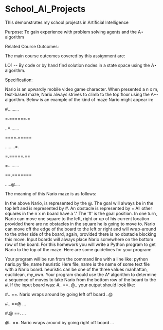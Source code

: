 # School_AI_Projects
This demonstrates my school projects in Artificial Intelligence  

Purpose: To gain experience with problem solving agents and the A⋆ algorithm

Related Course Outcomes:

The main course outcomes covered by this assignment are:

LO1 -- By code or by hand find solution nodes in a state space using the A⋆ algorithm.

Specification:

Nario is an upwardly mobile video game character. When presented a n x m, text-based maze, Nario always strives to climb to the top floor using the A*-algorithm. Below is an example of the kind of maze Nario might appear in:

#.........          

=.======.=

..=.......      

====.=====

........=.

=.=====.==

=.........

==.=======

.....@....

The meaning of this Nario maze is as follows:

In the above Nario, is represented by the @.
The goal will always be in the top left and is represented by #.
An obstacle is represented by =
All other squares in the n x m board have a '.'
The '#' is the goal position.
In one turn, Nario can move one square to the left, right or up of his current location provided there are no obstacles in the square he is going to move to.
Nario can move off the edge of the board to the left or right and will wrap-around to the other side of the board, again, provided there is no obstacle blocking this move.
Input boards will always place Nario somewhere on the bottom row of the board.
For this homework you will write a Python program to get Nario to the top of the maze. Here are some guidelines for your program:

Your program will be run from the command line with a line like:
python nario.py file_name heuristic
Here file_name is the name of some text file with a Nario board. heuristic can be one of the three values manhattan, euclidean, my_own.
Your program should use the A* algorithm to determine a sequence of moves to take Nario from the bottom row of the board to the #. If the input board was:
#..
==.
@.. 
your output should look like:


#..
==.  Nario wraps around by going left off board
..@

#..
==@
...

#.@
==.
...

@..
==. Nario wraps around by going right off board
...
